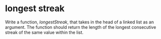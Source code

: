 # longest streak

Write a function, _longestStreak_, that takes in the head of a linked list as an argument. The function should return the length of the longest consecutive streak of the same value within the list.
